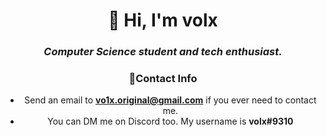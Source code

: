<h1 align="center">👋 Hi, I'm volx</h1>
<em><b><center><h3 align = "center">Computer Science student and tech enthusiast.<center></h3></b></em>

### 📢Contact Info

- Send an email to **vo1x.original@gmail.com** if you ever need to contact me. 
- You can DM me on Discord too. My username is **volx#9310**
